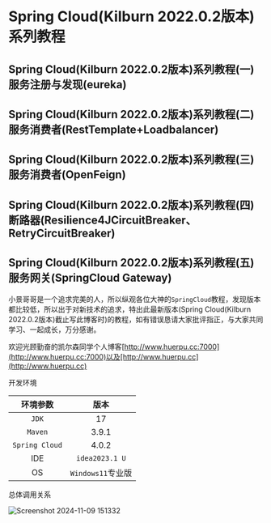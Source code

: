 # Spring Cloud(Kilburn 2022.0.2版本)系列教程

## Spring Cloud(Kilburn 2022.0.2版本)系列教程(一) 服务注册与发现(eureka)
## Spring Cloud(Kilburn 2022.0.2版本)系列教程(二) 服务消费者(RestTemplate+Loadbalancer)
## Spring Cloud(Kilburn 2022.0.2版本)系列教程(三) 服务消费者(OpenFeign)
## Spring Cloud(Kilburn 2022.0.2版本)系列教程(四) 断路器(Resilience4JCircuitBreaker、RetryCircuitBreaker)
## Spring Cloud(Kilburn 2022.0.2版本)系列教程(五) 服务网关(SpringCloud Gateway)

小景哥哥是一个追求完美的人，所以纵观各位大神的`SpringCloud`教程，发现版本都比较低，所以出于对新技术的追求，特出此最新版本(Spring Cloud(Kilburn 2022.0.2版本)截止写此博客时)的教程，如有错误恳请大家批评指正，与大家共同学习、一起成长，万分感谢。

欢迎光顾勤奋的凯尔森同学个人博客[http://www.huerpu.cc:7000](http://www.huerpu.cc:7000)以及[http://www.huerpu.cc](http://www.huerpu.cc)

开发环境

|    环境参数    |       版本        |
| :------------: | :---------------: |
|     `JDK`      |        17         |
|    `Maven`     |       3.9.1       |
| `Spring Cloud` |       4.0.2       |
|      IDE       |  `idea2023.1 U`   |
|       OS       | `Windows11`专业版 |

总体调用关系

![Screenshot 2024-11-09 151332](http://www.huerpu.cc:6391/images/2024/11/09/Screenshot-2024-11-09-151332.png)



